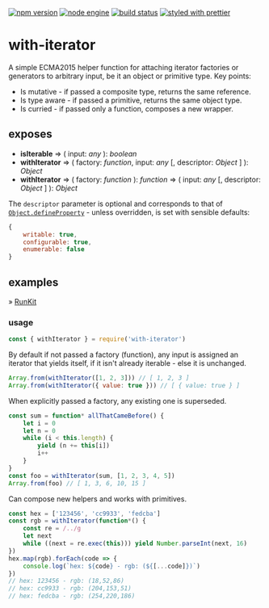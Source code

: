 [![npm version][img:npm-version]][repo:package]
[![node engine][img:node-version]][ext:node]
[![build status][img:repo-status]][repo:status]
[![styled with prettier][img:prettier]][ext:prettier]

# with-iterator

A simple ECMA2015 helper function for attaching iterator factories or
generators to arbitrary input, be it an object or primitive type.
Key points:

*   Is mutative - if passed a composite type, returns the same reference.
*   Is type aware - if passed a primitive, returns the same object type.
*   Is curried - if passed only a function, composes a new wrapper.

## exposes

*   **isIterable**
    => ( input: _any_ ): _boolean_
*   **withIterator**
    => ( factory: _function_, input: _any_ [, descriptor: _Object_ ] ): _Object_
*   **withIterator**
    => ( factory: _function_ ): _function_
    => ( input: _any_ [, descriptor: _Object_ ] ): _Object_

The `descriptor` parameter is optional and corresponds to that of
[`Object.defineProperty`][ext:defineproperty] - unless overridden, is
set with sensible defaults:

```js
{
    writable: true,
    configurable: true,
    enumerable: false
}
```

## examples

» [RunKit][repo:examples]

### usage

```js
const { withIterator } = require('with-iterator')
```

By default if not passed a factory (function), any input is assigned
an iterator that yields itself, if it isn't already iterable - else
it is unchanged.

```js
Array.from(withIterator([1, 2, 3])) // [ 1, 2, 3 ]
Array.from(withIterator({ value: true })) // [ { value: true } ]
```

When explicitly passed a factory, any existing one is superseded.

```js
const sum = function* allThatCameBefore() {
	let i = 0
	let n = 0
	while (i < this.length) {
		yield (n += this[i])
		i++
	}
}
const foo = withIterator(sum, [1, 2, 3, 4, 5])
Array.from(foo) // [ 1, 3, 6, 10, 15 ]
```

Can compose new helpers and works with primitives.

```js
const hex = ['123456', 'cc9933', 'fedcba']
const rgb = withIterator(function*() {
	const re = /../g
	let next
	while ((next = re.exec(this))) yield Number.parseInt(next, 16)
})
hex.map(rgb).forEach(code => {
	console.log(`hex: ${code} - rgb: (${[...code]})`)
})
// hex: 123456 - rgb: (18,52,86)
// hex: cc9933 - rgb: (204,153,51)
// hex: fedcba - rgb: (254,220,186)
```

[repo:status]: https://travis-ci.org/mylesj/with-iterator
[repo:package]: https://www.npmjs.com/package/with-iterator
[repo:examples]: https://runkit.com/mylesj/with-iterator/1.0.2
[ext:defineproperty]: https://developer.mozilla.org/en-US/docs/Web/JavaScript/Reference/Global_Objects/Object/defineProperty
[ext:prettier]: https://github.com/prettier/prettier
[ext:node]: https://nodejs.org/en/
[img:repo-status]: https://travis-ci.org/mylesj/with-iterator.svg?branch=master
[img:npm-version]: https://badge.fury.io/js/with-iterator.svg
[img:node-version]: https://img.shields.io/node/v/with-iterator.svg
[img:prettier]: https://img.shields.io/badge/styled_with-prettier-ff69b4.svg
